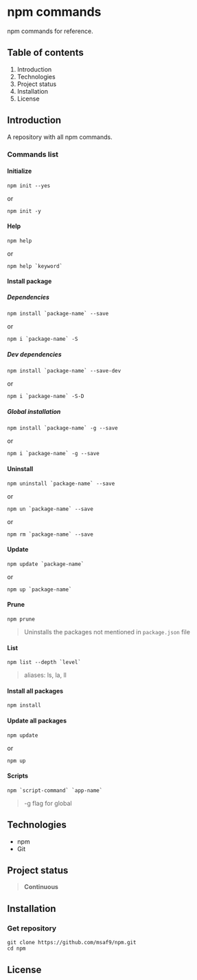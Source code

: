 # npm commands
npm commands  for reference.

## Table of contents
1. Introduction
2. Technologies
3. Project status
4. Installation
5. License

## Introduction
A repository with all npm commands.

### Commands list
#### Initialize
```npm
npm init --yes
```
or
```npm
npm init -y
```

#### Help
```npm
npm help
```
or
```npm
npm help `keyword`
```

#### Install package
##### Dependencies
```npm
npm install `package-name` --save
```
or
```npm
npm i `package-name` -S
```
##### Dev dependencies
```npm
npm install `package-name` --save-dev
```
or
```npm
npm i `package-name` -S-D
```
##### Global installation
```npm
npm install `package-name` -g --save
```
or
```npm
npm i `package-name` -g --save
```
#### Uninstall
```npm
npm uninstall `package-name` --save
```
or
```npm
npm un `package-name` --save
```
or
```npm
npm rm `package-name` --save
```

#### Update
```npm
npm update `package-name`
```
or
```npm
npm up `package-name`
```

#### Prune
```npm
npm prune
```
> Uninstalls the packages not mentioned in `package.json` file

#### List
```npm
npm list --depth `level`
```
> aliases: ls, la, ll

#### Install all packages
```npm
npm install
```

#### Update all packages
```npm
npm update
```
or
```npm
npm up
```

#### Scripts
```npm
npm `script-command` `app-name`
```

> -g flag for global

## Technologies
- npm
- Git

## Project status
> **Continuous**

## Installation
### Get repository
```git
git clone https://github.com/msaf9/npm.git
cd npm
```

## License
